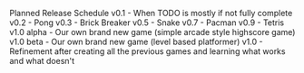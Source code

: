 Planned Release Schedule
v0.1 - When TODO is mostly if not fully complete
v0.2 - Pong
v0.3 - Brick Breaker
v0.5 - Snake
v0.7 - Pacman
v0.9 - Tetris
v1.0 alpha - Our own brand new game (simple arcade style highscore game)
v1.0 beta - Our own brand new game (level based platformer)
v1.0 - Refinement after creating all the previous games and learning what works and what doesn't

